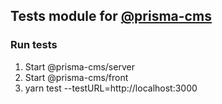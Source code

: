 
## Tests module for [@prisma-cms](https://github.com/prisma-cms/boilerplate)

### Run tests
1. Start @prisma-cms/server
2. Start @prisma-cms/front
3. yarn test --testURL=http://localhost:3000
